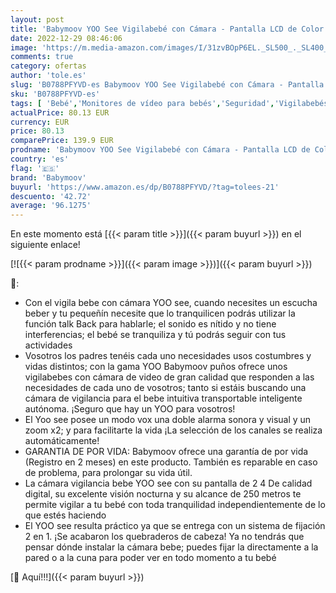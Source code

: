 ```yaml
---
layout: post
title: 'Babymoov YOO See Vigilabebé con Cámara - Pantalla LCD de Color de 2.4" - Visión Nocturna - Kit de Pared - Alcance 250 m - Seguridad bebe'
date: 2022-12-29 08:46:06
image: 'https://m.media-amazon.com/images/I/31zvBOpP6EL._SL500_._SL400_.jpg'
comments: true
category: ofertas
author: 'tole.es'
slug: 'B0788PFYVD-es Babymoov YOO See Vigilabebé con Cámara - Pantalla LCD de...'
sku: 'B0788PFYVD-es'
tags: [ 'Bebé','Monitores de vídeo para bebés','Seguridad','Vigilabebés','babymoov','bebe','vigilabebé','🇪🇸', ]
actualPrice: 80.13 EUR
currency: EUR
price: 80.13
comparePrice: 139.9 EUR
prodname: 'Babymoov YOO See Vigilabebé con Cámara - Pantalla LCD de Color de 2.4" - Visión Nocturna - Kit de Pared - Alcance 250 m - Seguridad bebe'
country: 'es'
flag: '🇪🇸'
brand: 'Babymoov'
buyurl: 'https://www.amazon.es/dp/B0788PFYVD/?tag=tolees-21'
descuento: '42.72'
average: '96.1275'
---
```


En este momento está [{{< param title >}}]({{< param buyurl >}}) en el siguiente enlace!

[![{{< param prodname >}}]({{< param image >}})]({{< param buyurl >}})

🔎:

- Con el vigila bebe con cámara YOO see, cuando necesites un escucha beber y tu pequeñín necesite que lo tranquilicen podrás utilizar la función talk Back para hablarle; el sonido es nítido y no tiene interferencias; el bebé se tranquiliza y tú podrás seguir con tus actividades
- Vosotros los padres tenéis cada uno necesidades usos costumbres y vidas distintos; con la gama YOO Babymoov puños ofrece unos vigilabebes con cámara de video de gran calidad que responden a las necesidades de cada uno de vosotros; tanto si estáis buscando una cámara de vigilancia para el bebe intuitiva transportable inteligente autónoma. ¡Seguro que hay un YOO para vosotros!
- El Yoo see posee un modo vox una doble alarma sonora y visual y un zoom x2; y para facilitarte la vida ¡La selección de los canales se realiza automáticamente!
- GARANTIA DE POR VIDA: Babymoov ofrece una garantía de por vida (Registro en 2 meses) en este producto. También es reparable en caso de problema, para prolongar su vida útil.
- La cámara vigilancia bebe YOO see con su pantalla de 2 4 De calidad digital, su excelente visión nocturna y su alcance de 250 metros te permite vigilar a tu bebé con toda tranquilidad independientemente de lo que estés haciendo
- El YOO see resulta práctico ya que se entrega con un sistema de fijación 2 en 1. ¡Se acabaron los quebraderos de cabeza! Ya no tendrás que pensar dónde instalar la cámara bebe; puedes fijar la directamente a la pared o a la cuna para poder ver en todo momento a tu bebé

[🛒 Aquí!!!]({{< param buyurl >}})
